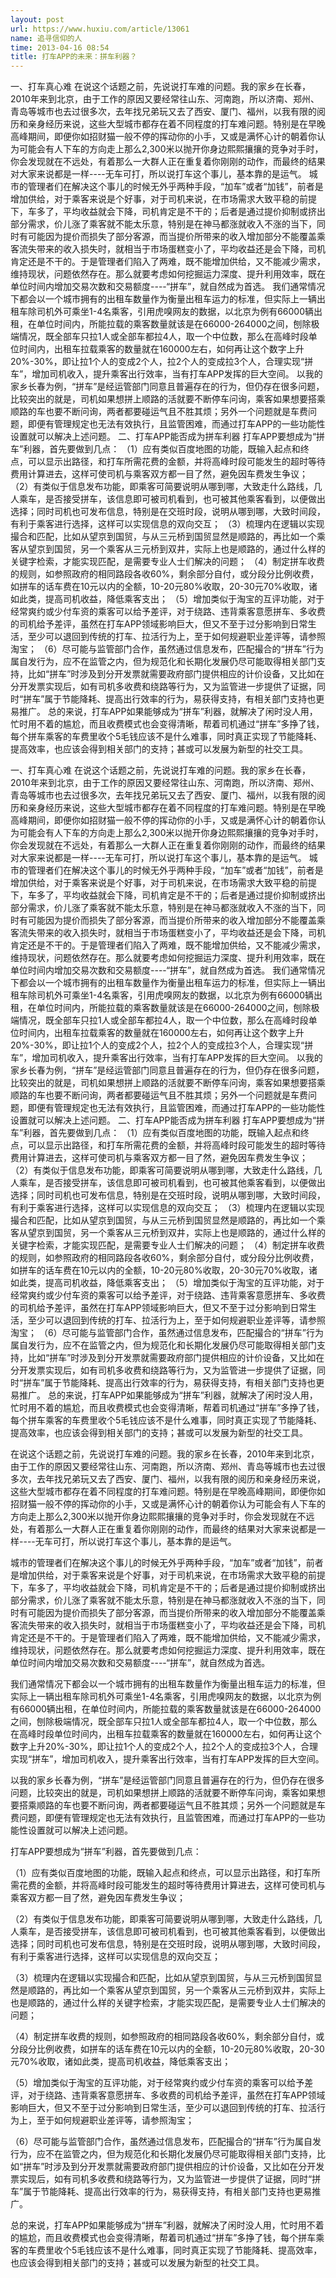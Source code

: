 ```yaml
---
layout: post
url: https://www.huxiu.com/article/13061
name: 追寻信仰的人
time: 2013-04-16 08:54
title: 打车APP的未来：拼车利器？
---
```

一、打车真心难 在说这个话题之前，先说说打车难的问题。我的家乡在长春，2010年来到北京，由于工作的原因又要经常往山东、河南跑，所以济南、郑州、青岛等城市也去过很多次，去年找兄弟玩又去了西安、厦门、福州，以我有限的阅历和亲身经历来说，这些大型城市都存在着不同程度的打车难问题。特别是在早晚高峰期间，即便你如招财猫一般不停的挥动你的小手，又或是满怀心计的朝着你认为可能会有人下车的方向走上那么2,300米以抛开你身边熙熙攘攘的竞争对手时，你会发现就在不远处，有着那么一大群人正在重复着你刚刚的动作，而最终的结果对大家来说都是一样----无车可打，所以说打车这个事儿，基本靠的是运气。 城市的管理者们在解决这个事儿的时候无外乎两种手段，“加车”或者“加钱”，前者是增加供给，对于乘客来说是个好事，对于司机来说，在市场需求大致平稳的前提下，车多了，平均收益就会下降，司机肯定是不干的；后者是通过提价抑制或挤出部分需求，价儿涨了乘客就不能太乐意，特别是在神马都涨就收入不涨的当下，同时有可能因为提价而损失了部分客源，而当提价所带来的收入增加部分不能覆盖乘客流失带来的收入损失时，就相当于市场蛋糕变小了，平均收益还是会下降，司机肯定还是不干的。于是管理者们陷入了两难，既不能增加供给，又不能减少需求，维持现状，问题依然存在。那么就要考虑如何挖掘运力深度、提升利用效率，既在单位时间内增加交易次数和交易额度----“拼车”，就自然成为首选。 我们通常情况下都会以一个城市拥有的出租车数量作为衡量出租车运力的标准，但实际上一辆出租车除司机外可乘坐1-4名乘客，引用虎嗅网友的数据，以北京为例有66000辆出租，在单位时间内，所能拉载的乘客数量就该是在66000-264000之间，刨除极端情况，既全部车只拉1人或全部车都拉4人，取一个中位数，那么在高峰时段单位时间内，出租车拉载乘客的数量就在160000左右，如何再让这个数字上升20%-30%，即让拉1个人的变成2个人，拉2个人的变成拉3个人，合理实现“拼车”，增加司机收入，提升乘客出行效率，当有打车APP发挥的巨大空间。 以我的家乡长春为例，“拼车”是经运管部门同意且普遍存在的行为，但仍存在很多问题，比较突出的就是，司机如果想拼上顺路的活就要不断停车问询，乘客如果想要搭乘顺路的车也要不断问询，两者都要碰运气且不胜其烦；另外一个问题就是车费问题，即便有管理规定也无法有效执行，且监管困难，而通过打车APP的一些功能性设置就可以解决上述问题。 二、打车APP能否成为拼车利器 打车APP要想成为“拼车”利器，首先要做到几点： （1）应有类似百度地图的功能，既输入起点和终点，可以显示出路径，和打车所需花费的金额，并将高峰时段可能发生的超时等待费用计算进去，这样可使司机与乘客双方都一目了然，避免因车费发生争议； （2）有类似于信息发布功能，即乘客可简要说明从哪到哪，大致走什么路线，几人乘车，是否接受拼车，该信息即可被司机看到，也可被其他乘客看到，以便做出选择；同时司机也可发布信息，特别是在交班时段，说明从哪到哪，大致时间段，有利于乘客进行选择，这样可以实现信息的双向交互； （3）梳理内在逻辑以实现撮合和匹配，比如从望京到国贸，与从三元桥到国贸显然是顺路的，再比如一个乘客从望京到国贸，另一个乘客从三元桥到双井，实际上也是顺路的，通过什么样的关键字检索，才能实现匹配，是需要专业人士们解决的问题； （4）制定拼车收费的规则，如参照政府的相同路段各收60%，剩余部分自付，或分段分比例收费，如拼车的话车费在10元以内的全额，10-20元80%收取，20-30元70%收取，诸如此类，提高司机收益，降低乘客支出； （5）增加类似于淘宝的互评功能，对于经常爽约或少付车资的乘客可以给予差评，对于绕路、违背乘客意愿拼车、多收费的司机给予差评，虽然在打车APP领域影响巨大，但又不至于过分影响到日常生活，至少可以退回到传统的打车、拉活行为上，至于如何规避职业差评等，请参照淘宝； （6）尽可能与监管部门合作，虽然通过信息发布，匹配撮合的“拼车”行为属自发行为，应不在监管之内，但为规范化和长期化发展仍尽可能取得相关部门支持，比如“拼车”时涉及到分开发票就需要政府部门提供相应的计价设备，又比如在分开发票实现后，如有司机多收费和绕路等行为，又为监管进一步提供了证据，同时“拼车”属于节能降耗、提高出行效率的行为，易获得支持，有相关部门支持也更易推广。 总的来说，打车APP如果能够成为“拼车”利器，就解决了闲时没人用，忙时用不着的尴尬，而且收费模式也会变得清晰，帮着司机通过“拼车”多挣了钱，每个拼车乘客的车费里收个5毛钱应该不是什么难事，同时真正实现了节能降耗、提高效率，也应该会得到相关部门的支持；甚或可以发展为新型的社交工具。

一、打车真心难 在说这个话题之前，先说说打车难的问题。我的家乡在长春，2010年来到北京，由于工作的原因又要经常往山东、河南跑，所以济南、郑州、青岛等城市也去过很多次，去年找兄弟玩又去了西安、厦门、福州，以我有限的阅历和亲身经历来说，这些大型城市都存在着不同程度的打车难问题。特别是在早晚高峰期间，即便你如招财猫一般不停的挥动你的小手，又或是满怀心计的朝着你认为可能会有人下车的方向走上那么2,300米以抛开你身边熙熙攘攘的竞争对手时，你会发现就在不远处，有着那么一大群人正在重复着你刚刚的动作，而最终的结果对大家来说都是一样----无车可打，所以说打车这个事儿，基本靠的是运气。 城市的管理者们在解决这个事儿的时候无外乎两种手段，“加车”或者“加钱”，前者是增加供给，对于乘客来说是个好事，对于司机来说，在市场需求大致平稳的前提下，车多了，平均收益就会下降，司机肯定是不干的；后者是通过提价抑制或挤出部分需求，价儿涨了乘客就不能太乐意，特别是在神马都涨就收入不涨的当下，同时有可能因为提价而损失了部分客源，而当提价所带来的收入增加部分不能覆盖乘客流失带来的收入损失时，就相当于市场蛋糕变小了，平均收益还是会下降，司机肯定还是不干的。于是管理者们陷入了两难，既不能增加供给，又不能减少需求，维持现状，问题依然存在。那么就要考虑如何挖掘运力深度、提升利用效率，既在单位时间内增加交易次数和交易额度----“拼车”，就自然成为首选。 我们通常情况下都会以一个城市拥有的出租车数量作为衡量出租车运力的标准，但实际上一辆出租车除司机外可乘坐1-4名乘客，引用虎嗅网友的数据，以北京为例有66000辆出租，在单位时间内，所能拉载的乘客数量就该是在66000-264000之间，刨除极端情况，既全部车只拉1人或全部车都拉4人，取一个中位数，那么在高峰时段单位时间内，出租车拉载乘客的数量就在160000左右，如何再让这个数字上升20%-30%，即让拉1个人的变成2个人，拉2个人的变成拉3个人，合理实现“拼车”，增加司机收入，提升乘客出行效率，当有打车APP发挥的巨大空间。 以我的家乡长春为例，“拼车”是经运管部门同意且普遍存在的行为，但仍存在很多问题，比较突出的就是，司机如果想拼上顺路的活就要不断停车问询，乘客如果想要搭乘顺路的车也要不断问询，两者都要碰运气且不胜其烦；另外一个问题就是车费问题，即便有管理规定也无法有效执行，且监管困难，而通过打车APP的一些功能性设置就可以解决上述问题。 二、打车APP能否成为拼车利器 打车APP要想成为“拼车”利器，首先要做到几点： （1）应有类似百度地图的功能，既输入起点和终点，可以显示出路径，和打车所需花费的金额，并将高峰时段可能发生的超时等待费用计算进去，这样可使司机与乘客双方都一目了然，避免因车费发生争议； （2）有类似于信息发布功能，即乘客可简要说明从哪到哪，大致走什么路线，几人乘车，是否接受拼车，该信息即可被司机看到，也可被其他乘客看到，以便做出选择；同时司机也可发布信息，特别是在交班时段，说明从哪到哪，大致时间段，有利于乘客进行选择，这样可以实现信息的双向交互； （3）梳理内在逻辑以实现撮合和匹配，比如从望京到国贸，与从三元桥到国贸显然是顺路的，再比如一个乘客从望京到国贸，另一个乘客从三元桥到双井，实际上也是顺路的，通过什么样的关键字检索，才能实现匹配，是需要专业人士们解决的问题； （4）制定拼车收费的规则，如参照政府的相同路段各收60%，剩余部分自付，或分段分比例收费，如拼车的话车费在10元以内的全额，10-20元80%收取，20-30元70%收取，诸如此类，提高司机收益，降低乘客支出； （5）增加类似于淘宝的互评功能，对于经常爽约或少付车资的乘客可以给予差评，对于绕路、违背乘客意愿拼车、多收费的司机给予差评，虽然在打车APP领域影响巨大，但又不至于过分影响到日常生活，至少可以退回到传统的打车、拉活行为上，至于如何规避职业差评等，请参照淘宝； （6）尽可能与监管部门合作，虽然通过信息发布，匹配撮合的“拼车”行为属自发行为，应不在监管之内，但为规范化和长期化发展仍尽可能取得相关部门支持，比如“拼车”时涉及到分开发票就需要政府部门提供相应的计价设备，又比如在分开发票实现后，如有司机多收费和绕路等行为，又为监管进一步提供了证据，同时“拼车”属于节能降耗、提高出行效率的行为，易获得支持，有相关部门支持也更易推广。 总的来说，打车APP如果能够成为“拼车”利器，就解决了闲时没人用，忙时用不着的尴尬，而且收费模式也会变得清晰，帮着司机通过“拼车”多挣了钱，每个拼车乘客的车费里收个5毛钱应该不是什么难事，同时真正实现了节能降耗、提高效率，也应该会得到相关部门的支持；甚或可以发展为新型的社交工具。

在说这个话题之前，先说说打车难的问题。我的家乡在长春，2010年来到北京，由于工作的原因又要经常往山东、河南跑，所以济南、郑州、青岛等城市也去过很多次，去年找兄弟玩又去了西安、厦门、福州，以我有限的阅历和亲身经历来说，这些大型城市都存在着不同程度的打车难问题。特别是在早晚高峰期间，即便你如招财猫一般不停的挥动你的小手，又或是满怀心计的朝着你认为可能会有人下车的方向走上那么2,300米以抛开你身边熙熙攘攘的竞争对手时，你会发现就在不远处，有着那么一大群人正在重复着你刚刚的动作，而最终的结果对大家来说都是一样----无车可打，所以说打车这个事儿，基本靠的是运气。

城市的管理者们在解决这个事儿的时候无外乎两种手段，“加车”或者“加钱”，前者是增加供给，对于乘客来说是个好事，对于司机来说，在市场需求大致平稳的前提下，车多了，平均收益就会下降，司机肯定是不干的；后者是通过提价抑制或挤出部分需求，价儿涨了乘客就不能太乐意，特别是在神马都涨就收入不涨的当下，同时有可能因为提价而损失了部分客源，而当提价所带来的收入增加部分不能覆盖乘客流失带来的收入损失时，就相当于市场蛋糕变小了，平均收益还是会下降，司机肯定还是不干的。于是管理者们陷入了两难，既不能增加供给，又不能减少需求，维持现状，问题依然存在。那么就要考虑如何挖掘运力深度、提升利用效率，既在单位时间内增加交易次数和交易额度----“拼车”，就自然成为首选。

我们通常情况下都会以一个城市拥有的出租车数量作为衡量出租车运力的标准，但实际上一辆出租车除司机外可乘坐1-4名乘客，引用虎嗅网友的数据，以北京为例有66000辆出租，在单位时间内，所能拉载的乘客数量就该是在66000-264000之间，刨除极端情况，既全部车只拉1人或全部车都拉4人，取一个中位数，那么在高峰时段单位时间内，出租车拉载乘客的数量就在160000左右，如何再让这个数字上升20%-30%，即让拉1个人的变成2个人，拉2个人的变成拉3个人，合理实现“拼车”，增加司机收入，提升乘客出行效率，当有打车APP发挥的巨大空间。

以我的家乡长春为例，“拼车”是经运管部门同意且普遍存在的行为，但仍存在很多问题，比较突出的就是，司机如果想拼上顺路的活就要不断停车问询，乘客如果想要搭乘顺路的车也要不断问询，两者都要碰运气且不胜其烦；另外一个问题就是车费问题，即便有管理规定也无法有效执行，且监管困难，而通过打车APP的一些功能性设置就可以解决上述问题。

打车APP要想成为“拼车”利器，首先要做到几点：

（1）应有类似百度地图的功能，既输入起点和终点，可以显示出路径，和打车所需花费的金额，并将高峰时段可能发生的超时等待费用计算进去，这样可使司机与乘客双方都一目了然，避免因车费发生争议；

（2）有类似于信息发布功能，即乘客可简要说明从哪到哪，大致走什么路线，几人乘车，是否接受拼车，该信息即可被司机看到，也可被其他乘客看到，以便做出选择；同时司机也可发布信息，特别是在交班时段，说明从哪到哪，大致时间段，有利于乘客进行选择，这样可以实现信息的双向交互；

（3）梳理内在逻辑以实现撮合和匹配，比如从望京到国贸，与从三元桥到国贸显然是顺路的，再比如一个乘客从望京到国贸，另一个乘客从三元桥到双井，实际上也是顺路的，通过什么样的关键字检索，才能实现匹配，是需要专业人士们解决的问题；

（4）制定拼车收费的规则，如参照政府的相同路段各收60%，剩余部分自付，或分段分比例收费，如拼车的话车费在10元以内的全额，10-20元80%收取，20-30元70%收取，诸如此类，提高司机收益，降低乘客支出；

（5）增加类似于淘宝的互评功能，对于经常爽约或少付车资的乘客可以给予差评，对于绕路、违背乘客意愿拼车、多收费的司机给予差评，虽然在打车APP领域影响巨大，但又不至于过分影响到日常生活，至少可以退回到传统的打车、拉活行为上，至于如何规避职业差评等，请参照淘宝；

（6）尽可能与监管部门合作，虽然通过信息发布，匹配撮合的“拼车”行为属自发行为，应不在监管之内，但为规范化和长期化发展仍尽可能取得相关部门支持，比如“拼车”时涉及到分开发票就需要政府部门提供相应的计价设备，又比如在分开发票实现后，如有司机多收费和绕路等行为，又为监管进一步提供了证据，同时“拼车”属于节能降耗、提高出行效率的行为，易获得支持，有相关部门支持也更易推广。

总的来说，打车APP如果能够成为“拼车”利器，就解决了闲时没人用，忙时用不着的尴尬，而且收费模式也会变得清晰，帮着司机通过“拼车”多挣了钱，每个拼车乘客的车费里收个5毛钱应该不是什么难事，同时真正实现了节能降耗、提高效率，也应该会得到相关部门的支持；甚或可以发展为新型的社交工具。

